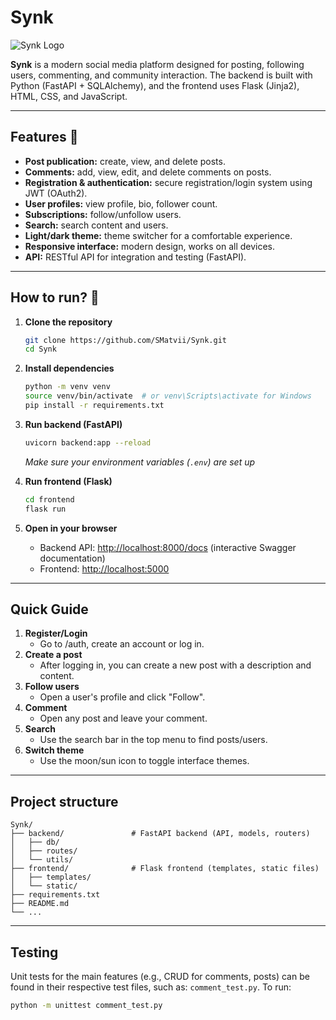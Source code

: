 # Synk

![Synk Logo](frontend/logo/DALL·E%202025-01-23%2010.09.29%20-%20A%20modern%20and%20minimalist%20logo%20design%20for%20a%20web-based%20social%20media%20platform%20named%20'Synk'.%20The%20logo%20should%20prominently%20feature%20the%20word%20'Synk'%20in%20a%20sleek.webp)

**Synk** is a modern social media platform designed for posting, following users, commenting, and community interaction. The backend is built with Python (FastAPI + SQLAlchemy), and the frontend uses Flask (Jinja2), HTML, CSS, and JavaScript.

---

## Features :page_with_curl:

- **Post publication:** create, view, and delete posts.
- **Comments:** add, view, edit, and delete comments on posts.
- **Registration & authentication:** secure registration/login system using JWT (OAuth2).
- **User profiles:** view profile, bio, follower count.
- **Subscriptions:** follow/unfollow users.
- **Search:** search content and users.
- **Light/dark theme:** theme switcher for a comfortable experience.
- **Responsive interface:** modern design, works on all devices.
- **API:** RESTful API for integration and testing (FastAPI).

---

## How to run? :rocket:

1. **Clone the repository**
    ```bash
    git clone https://github.com/SMatvii/Synk.git
    cd Synk
    ```

2. **Install dependencies**
    ```bash
    python -m venv venv
    source venv/bin/activate  # or venv\Scripts\activate for Windows
    pip install -r requirements.txt
    ```

3. **Run backend (FastAPI)**
    ```bash
    uvicorn backend:app --reload
    ```
    *Make sure your environment variables (`.env`) are set up*

4. **Run frontend (Flask)**
    ```bash
    cd frontend
    flask run
    ```

5. **Open in your browser**  
   - Backend API: [http://localhost:8000/docs](http://localhost:8000/docs) (interactive Swagger documentation)
   - Frontend: [http://localhost:5000](http://localhost:5000)

---

## Quick Guide

1. **Register/Login**
    - Go to /auth, create an account or log in.
2. **Create a post**
    - After logging in, you can create a new post with a description and content.
3. **Follow users**
    - Open a user's profile and click "Follow".
4. **Comment**
    - Open any post and leave your comment.
5. **Search**
    - Use the search bar in the top menu to find posts/users.
6. **Switch theme**
    - Use the moon/sun icon to toggle interface themes.

---

## Project structure

```
Synk/
├── backend/               # FastAPI backend (API, models, routers)
│   ├── db/
│   ├── routes/
│   └── utils/
├── frontend/              # Flask frontend (templates, static files)
│   ├── templates/
│   └── static/
├── requirements.txt
├── README.md
└── ...
```

---

## Testing

Unit tests for the main features (e.g., CRUD for comments, posts) can be found in their respective test files, such as: `comment_test.py`. To run:
```bash
python -m unittest comment_test.py
```
